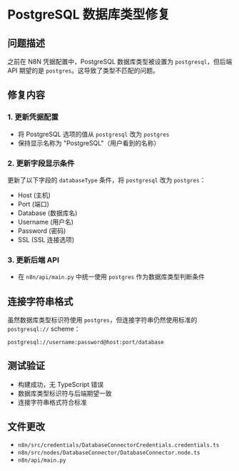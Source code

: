 # PostgreSQL 数据库类型修复

## 问题描述
之前在 N8N 凭据配置中，PostgreSQL 数据库类型被设置为 `postgresql`，但后端 API 期望的是 `postgres`。这导致了类型不匹配的问题。

## 修复内容

### 1. 更新凭据配置
- 将 PostgreSQL 选项的值从 `postgresql` 改为 `postgres`
- 保持显示名称为 "PostgreSQL"（用户看到的名称）

### 2. 更新字段显示条件
更新了以下字段的 `databaseType` 条件，将 `postgresql` 改为 `postgres`：
- Host (主机)
- Port (端口)
- Database (数据库名)
- Username (用户名)
- Password (密码)
- SSL (SSL 连接选项)

### 3. 更新后端 API
- 在 `n8n/api/main.py` 中统一使用 `postgres` 作为数据库类型判断条件

## 连接字符串格式
虽然数据库类型标识符使用 `postgres`，但连接字符串仍然使用标准的 `postgresql://` scheme：
```
postgresql://username:password@host:port/database
```

## 测试验证
- 构建成功，无 TypeScript 错误
- 数据库类型标识符与后端期望一致
- 连接字符串格式符合标准

## 文件更改
- `n8n/src/credentials/DatabaseConnectorCredentials.credentials.ts`
- `n8n/src/nodes/DatabaseConnector/DatabaseConnector.node.ts`
- `n8n/api/main.py`

